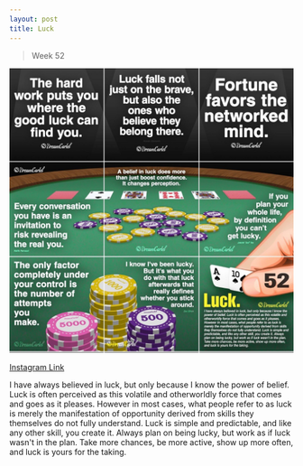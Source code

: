 ```yaml
---
layout: post
title: Luck
---
```


> Week 52

![52 Luck](/images/dc52.jpg)

[Instagram Link](https://www.instagram.com/p/6aybanxMoc/)

I have always believed in luck, but only because I know the power of belief. Luck is often perceived as this volatile and otherworldly force that comes and goes as it pleases. However in most cases, what people refer to as luck is merely the manifestation of opportunity derived from skills they themselves do not fully understand. Luck is simple and predictable, and like any other skill, you create it. Always plan on being lucky, but work as if luck wasn't in the plan. Take more chances, be more active, show up more often, and luck is yours for the taking.
